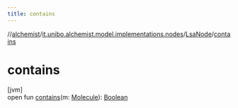 ```yaml
---
title: contains
---
```

//[alchemist](../../../index.html)/[it.unibo.alchemist.model.implementations.nodes](../index.html)/[LsaNode](index.html)/[contains](contains.html)



# contains



[jvm]\
open fun [contains](contains.html)(m: [Molecule](../../it.unibo.alchemist.model.interfaces/-molecule/index.html)): [Boolean](https://kotlinlang.org/api/latest/jvm/stdlib/kotlin/-boolean/index.html)





